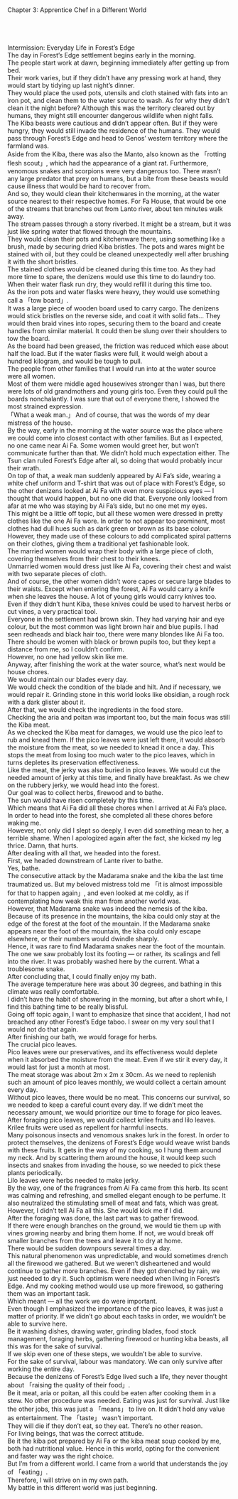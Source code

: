 <br/>
<br/>
Chapter 3: Apprentice Chef in a Different World<br/>
<br/>
<br/>
<br/>
<br/>
Intermission: Everyday Life in Forest’s Edge<br/>
The day in Forest’s Edge settlement begins early in the morning.<br/>
The people start work at dawn, beginning immediately after getting up from bed.<br/>
Their work varies, but if they didn’t have any pressing work at hand, they would start by tidying up last night’s dinner.<br/>
They would place the used pots, utensils and cloth stained with fats into an iron pot, and clean them to the water source to wash. As for why they didn’t clean it the night before? Although this was the territory cleared out by humans, they might still encounter dangerous wildlife when night falls.<br/>
The Kiba beasts were cautious and didn’t appear often. But if they were hungry, they would still invade the residence of the humans. They would pass through Forest’s Edge and head to Genos’ western territory where the farmland was.<br/>
Aside from the Kiba, there was also the Manto, also known as the 「rotting flesh scout」, which had the appearance of a giant rat. Furthermore, venomous snakes and scorpions were very dangerous too. There wasn’t any large predator that prey on humans, but a bite from these beasts would cause illness that would be hard to recover from.<br/>
And so, they would clean their kitchenwares in the morning, at the water source nearest to their respective homes. For Fa House, that would be one of the streams that branches out from Lanto river, about ten minutes walk away.<br/>
The stream passes through a stony riverbed. It might be a stream, but it was just like spring water that flowed through the mountains.<br/>
They would clean their pots and kitchenware there, using something like a brush, made by securing dried Kiba bristles. The pots and wares might be stained with oil, but they could be cleaned unexpectedly well after brushing it with the short bristles.<br/>
The stained clothes would be cleaned during this time too. As they had more time to spare, the denizens would use this time to do laundry too.<br/>
When their water flask run dry, they would refill it during this time too.<br/>
As the iron pots and water flasks were heavy, they would use something call a 「tow board」.<br/>
It was a large piece of wooden board used to carry cargo. The denizens would stick bristles on the reverse side, and coat it with solid fats… They would then braid vines into ropes, securing them to the board and create handles from similar material. It could then be slung over their shoulders to tow the board.<br/>
As the board had been greased, the friction was reduced which ease about half the load. But if the water flasks were full, it would weigh about a hundred kilogram, and would be tough to pull.<br/>
The people from other families that I would run into at the water source were all women.<br/>
Most of them were middle aged housewives stronger than I was, but there were lots of old grandmothers and young girls too. Even they could pull the boards nonchalantly. I was sure that out of everyone there, I showed the most strained expression.<br/>
「What a weak man.」 And of course, that was the words of my dear mistress of the house.<br/>
By the way, early in the morning at the water source was the place where we could come into closest contact with other families. But as I expected, no one came near Ai Fa. Some women would greet her, but won’t communicate further than that. We didn’t hold much expectation either. The Tsun clan ruled Forest’s Edge after all, so doing that would probably incur their wrath.<br/>
On top of that, a weak man suddenly appeared by Ai Fa’s side, wearing a white chef uniform and T-shirt that was out of place with Forest’s Edge, so the other denizens looked at Ai Fa with even more suspicious eyes — I thought that would happen, but no one did that. Everyone only looked from afar at me who was staying by Ai Fa’s side, but no one met my eyes.<br/>
This might be a little off topic, but all these women were dressed in pretty clothes like the one Ai Fa wore. In order to not appear too prominent, most clothes had dull hues such as dark green or brown as its base colour. However, they made use of these colours to add complicated spiral patterns on their clothes, giving them a traditional yet fashionable look.<br/>
The married women would wrap their body with a large piece of cloth, covering themselves from their chest to their knees.<br/>
Unmarried women would dress just like Ai Fa, covering their chest and waist with two separate pieces of cloth.<br/>
And of course, the other women didn’t wore capes or secure large blades to their waists. Except when entering the forest, Ai Fa would carry a knife when she leaves the house. A lot of young girls would carry knives too. Even if they didn’t hunt Kiba, these knives could be used to harvest herbs or cut vines, a very practical tool.<br/>
Everyone in the settlement had brown skin. They had varying hair and eye colour, but the most common was light brown hair and blue pupils. I had seen redheads and black hair too, there were many blondes like Ai Fa too. There should be women with black or brown pupils too, but they kept a distance from me, so I couldn’t confirm.<br/>
However, no one had yellow skin like me.<br/>
Anyway, after finishing the work at the water source, what’s next would be house chores.<br/>
We would maintain our blades every day.<br/>
We would check the condition of the blade and hilt. And if necessary, we would repair it. Grinding stone in this world looks like obsidian, a rough rock with a dark glister about it.<br/>
After that, we would check the ingredients in the food store.<br/>
Checking the aria and poitan was important too, but the main focus was still the Kiba meat.<br/>
As we checked the Kiba meat for damages, we would use the pico leaf to rub and knead them. If the pico leaves were just left there, it would absorb the moisture from the meat, so we needed to knead it once a day. This stops the meat from losing too much water to the pico leaves, which in turns depletes its preservation effectiveness.<br/>
Like the meat, the jerky was also buried in pico leaves. We would cut the needed amount of jerky at this time, and finally have breakfast. As we chew on the rubbery jerky, we would head into the forest.<br/>
Our goal was to collect herbs, firewood and to bathe.<br/>
The sun would have risen completely by this time.<br/>
Which means that Ai Fa did all these chores when I arrived at Ai Fa’s place. In order to head into the forest, she completed all these chores before waking me.<br/>
However, not only did I slept so deeply, I even did something mean to her, a terrible shame. When I apologized again after the fact, she kicked my leg thrice. Damn, that hurts.<br/>
After dealing with all that, we headed into the forest.<br/>
First, we headed downstream of Lante river to bathe.<br/>
Yes, bathe.<br/>
The consecutive attack by the Madarama snake and the kiba the last time traumatized us. But my beloved mistress told me 「it is almost impossible for that to happen again」, and even looked at me coldly, as if contemplating how weak this man from another world was.<br/>
However, that Madarama snake was indeed the nemesis of the kiba. Because of its presence in the mountains, the kiba could only stay at the edge of the forest at the foot of the mountain. If the Madarama snake appears near the foot of the mountain, the kiba could only escape elsewhere, or their numbers would dwindle sharply.<br/>
Hence, it was rare to find Madarama snakes near the foot of the mountain. The one we saw probably lost its footing — or rather, its scalings and fell into the river. It was probably washed here by the current. What a troublesome snake.<br/>
After concluding that, I could finally enjoy my bath.<br/>
The average temperature here was about 30 degrees, and bathing in this climate was really comfortable.<br/>
I didn’t have the habit of showering in the morning, but after a short while, I find this bathing time to be really blissful.<br/>
Going off topic again, I want to emphasize that since that accident, I had not breached any other Forest’s Edge taboo. I swear on my very soul that I would not do that again.<br/>
After finishing our bath, we would forage for herbs.<br/>
The crucial pico leaves.<br/>
Pico leaves were our preservatives, and its effectiveness would deplete when it absorbed the moisture from the meat. Even if we stir it every day, it would last for just a month at most.<br/>
The meat storage was about 2m x 2m x 30cm. As we need to replenish such an amount of pico leaves monthly, we would collect a certain amount every day.<br/>
Without pico leaves, there would be no meat. This concerns our survival, so we needed to keep a careful count every day. If we didn’t meet the necessary amount, we would prioritize our time to forage for pico leaves.<br/>
After foraging pico leaves, we would collect krilee fruits and lilo leaves.<br/>
Krilee fruits were used as repellent for harmful insects.<br/>
Many poisonous insects and venomous snakes lurk in the forest. In order to protect themselves, the denizens of Forest’s Edge would weave wrist bands with these fruits. It gets in the way of my cooking, so I hung them around my neck. And by scattering them around the house, it would keep such insects and snakes from invading the house, so we needed to pick these plants periodically.<br/>
Lilo leaves were herbs needed to make jerky.<br/>
By the way, one of the fragrances from Ai Fa came from this herb. Its scent was calming and refreshing, and smelled elegant enough to be perfume. It also neutralized the stimulating smell of meat and fats, which was great.<br/>
However, I didn’t tell Ai Fa all this. She would kick me if I did.<br/>
After the foraging was done, the last part was to gather firewood.<br/>
If there were enough branches on the ground, we would tie them up with vines growing nearby and bring them home. If not, we would break off smaller branches from the trees and leave it to dry at home.<br/>
There would be sudden downpours several times a day.<br/>
This natural phenomenon was unpredictable, and would sometimes drench all the firewood we gathered. But we weren’t disheartened and would continue to gather more branches. Even if they got drenched by rain, we just needed to dry it. Such optimism were needed when living in Forest’s Edge. And my cooking method would use up more firewood, so gathering them was an important task.<br/>
Which meant — all the work we do were important.<br/>
Even though I emphasized the importance of the pico leaves, it was just a matter of priority. If we didn’t go about each tasks in order, we wouldn’t be able to survive here.<br/>
Be it washing dishes, drawing water, grinding blades, food stock management, foraging herbs, gathering firewood or hunting kiba beasts, all this was for the sake of survival.<br/>
If we skip even one of these steps, we wouldn’t be able to survive.<br/>
For the sake of survival, labour was mandatory. We can only survive after working the entire day.<br/>
Because the denizens of Forest’s Edge lived such a life, they never thought about 「raising the quality of their food」.<br/>
Be it meat, aria or poitan, all this could be eaten after cooking them in a stew. No other procedure was needed. Eating was just for survival. Just like the other jobs, this was just a 「means」 to live on. It didn’t hold any value as entertainment. The 「taste」 wasn’t important.<br/>
They will die if they don’t eat, so they eat. There’s no other reason.<br/>
For living beings, that was the correct attitude.<br/>
Be it the kiba pot prepared by Ai Fa or the kiba meat soup cooked by me, both had nutritional value. Hence in this world, opting for the convenient and faster way was the right choice.<br/>
But I’m from a different world. I came from a world that understands the joy of 「eating」.<br/>
Therefore, I will strive on in my own path.<br/>
My battle in this different world was just beginning.<br/>
<br/>
<br/>
